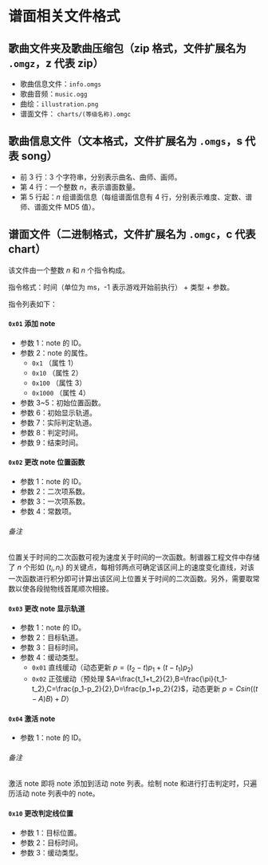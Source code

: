 # 谱面相关文件格式

## 歌曲文件夹及歌曲压缩包（zip 格式，文件扩展名为 `.omgz`，z 代表 zip）

- 歌曲信息文件：`info.omgs`
- 歌曲音频：`music.ogg`
- 曲绘：`illustration.png`
- 谱面文件： `charts/(等级名称).omgc`

## 歌曲信息文件（文本格式，文件扩展名为 `.omgs`，s 代表 song）

- 前 3 行：3 个字符串，分别表示曲名、曲师、画师。
- 第 4 行：一个整数 $n$，表示谱面数量。
- 第 5 行起：$n$ 组谱面信息（每组谱面信息有 4 行，分别表示难度、定数、谱师、谱面文件 MD5 值）。

## 谱面文件（二进制格式，文件扩展名为 `.omgc`，c 代表 chart）

该文件由一个整数 $n$ 和 $n$ 个指令构成。

指令格式：时间（单位为 ms，-1 表示游戏开始前执行） + 类型 + 参数。

指令列表如下：

#### `0x01` 添加 note

- 参数 1：note 的 ID。
- 参数 2：note 的属性。
  - `0x1` （属性 1）
  - `0x10` （属性 2）
  - `0x100` （属性 3）
  - `0x1000` （属性 4）
- 参数 3~5：初始位置函数。
- 参数 6：初始显示轨道。
- 参数 7：实际判定轨道。
- 参数 8：判定时间。
- 参数 9：结束时间。

#### `0x02` 更改 note 位置函数

- 参数 1：note 的 ID。
- 参数 2：二次项系数。
- 参数 3：一次项系数。
- 参数 4：常数项。

###### 备注

位置关于时间的二次函数可视为速度关于时间的一次函数。制谱器工程文件中存储了 $n$ 个形如 $(t_i,n_i)$ 的关键点，每相邻两点可确定该区间上的速度变化直线，对该一次函数进行积分即可计算出该区间上位置关于时间的二次函数。另外，需要取常数以使各段抛物线首尾顺次相接。

#### `0x03` 更改 note 显示轨道

- 参数 1：note 的 ID。
- 参数 2：目标轨道。
- 参数 3：目标时间。
- 参数 4：缓动类型。
  - `0x01` 直线缓动（动态更新 $p=(t_2-t)p_1+(t-t_1)p_2$)
  - `0x02` 正弦缓动（预处理 $A=\frac{t_1+t_2}{2},B=\frac{\pi}{t_1-t_2},C=\frac{p_1-p_2}{2},D=\frac{p_1+p_2}{2}$，动态更新 $p=Csin((t-A)B)+D$）

#### `0x04` 激活 note

- 参数 1：note 的 ID。

###### 备注

激活 note 即将 note 添加到活动 note 列表。绘制 note 和进行打击判定时，只遍历活动 note 列表中的 note。

#### `0x10` 更改判定线位置

- 参数 1：目标位置。
- 参数 2：目标时间。
- 参数 3：缓动类型。
